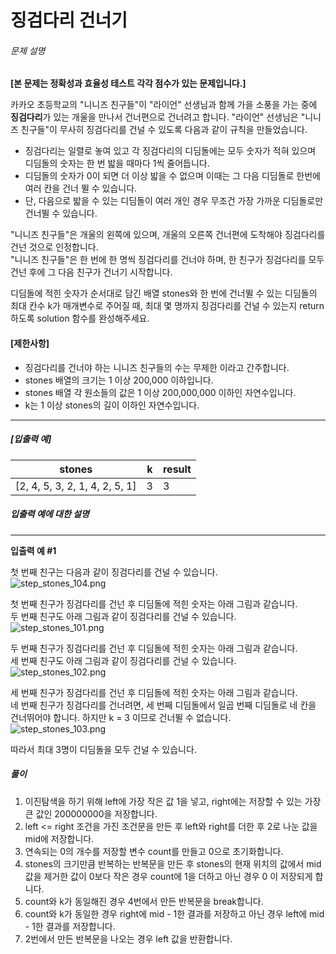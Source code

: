 # 징검다리 건너기
###### 문제 설명

**[본 문제는 정확성과 효율성 테스트 각각 점수가 있는 문제입니다.]**

카카오 초등학교의 "니니즈 친구들"이 "라이언" 선생님과 함께 가을 소풍을 가는 중에  **징검다리**가 있는 개울을 만나서 건너편으로 건너려고 합니다. "라이언" 선생님은 "니니즈 친구들"이 무사히 징검다리를 건널 수 있도록 다음과 같이 규칙을 만들었습니다.

-   징검다리는 일렬로 놓여 있고 각 징검다리의 디딤돌에는 모두 숫자가 적혀 있으며 디딤돌의 숫자는 한 번 밟을 때마다 1씩 줄어듭니다.
-   디딤돌의 숫자가 0이 되면 더 이상 밟을 수 없으며 이때는 그 다음 디딤돌로 한번에 여러 칸을 건너 뛸 수 있습니다.
-   단, 다음으로 밟을 수 있는 디딤돌이 여러 개인 경우 무조건 가장 가까운 디딤돌로만 건너뛸 수 있습니다.

"니니즈 친구들"은 개울의 왼쪽에 있으며, 개울의 오른쪽 건너편에 도착해야 징검다리를 건넌 것으로 인정합니다.  
"니니즈 친구들"은 한 번에 한 명씩 징검다리를 건너야 하며, 한 친구가 징검다리를 모두 건넌 후에 그 다음 친구가 건너기 시작합니다.

디딤돌에 적힌 숫자가 순서대로 담긴 배열 stones와 한 번에 건너뛸 수 있는 디딤돌의 최대 칸수 k가 매개변수로 주어질 때, 최대 몇 명까지 징검다리를 건널 수 있는지 return 하도록 solution 함수를 완성해주세요.

#### **[제한사항]**

-   징검다리를 건너야 하는 니니즈 친구들의 수는 무제한 이라고 간주합니다.
-   stones 배열의 크기는 1 이상 200,000 이하입니다.
-   stones 배열 각 원소들의 값은 1 이상 200,000,000 이하인 자연수입니다.
-   k는 1 이상 stones의 길이 이하인 자연수입니다.

----------

##### **[입출력 예]**
|stones|k|result|
|--|--|--|
|[2, 4, 5, 3, 2, 1, 4, 2, 5, 1]|3|3|

##### **입출력 예에 대한 설명**

----------

**입출력 예 #1**

첫 번째 친구는 다음과 같이 징검다리를 건널 수 있습니다.  
![step_stones_104.png](https://grepp-programmers.s3.ap-northeast-2.amazonaws.com/files/production/4560e242-cf83-4e77-a14c-174f3831499d/step_stones_104.png)

첫 번째 친구가 징검다리를 건넌 후 디딤돌에 적힌 숫자는 아래 그림과 같습니다.  
두 번째 친구도 아래 그림과 같이 징검다리를 건널 수 있습니다.  
![step_stones_101.png](https://grepp-programmers.s3.ap-northeast-2.amazonaws.com/files/production/d64f29ac-3e35-4fd3-91fa-4d70e3b6c80a/step_stones_101.png)

두 번째 친구가 징검다리를 건넌 후 디딤돌에 적힌 숫자는 아래 그림과 같습니다.  
세 번째 친구도 아래 그림과 같이 징검다리를 건널 수 있습니다.  
![step_stones_102.png](https://grepp-programmers.s3.ap-northeast-2.amazonaws.com/files/production/369bc8a1-7017-4135-a499-505247ab9cfc/step_stones_102.png)

세 번째 친구가 징검다리를 건넌 후 디딤돌에 적힌 숫자는 아래 그림과 같습니다.  
네 번째 친구가 징검다리를 건너려면, 세 번째 디딤돌에서 일곱 번째 디딤돌로 네 칸을 건너뛰어야 합니다. 하지만 k = 3 이므로 건너뛸 수 없습니다.  
![step_stones_103.png](https://grepp-programmers.s3.ap-northeast-2.amazonaws.com/files/production/e44e0a83-e637-48ad-858c-4c135c3b078f/step_stones_103.png)

따라서 최대 3명이 디딤돌을 모두 건널 수 있습니다.

##### 풀이
1. 이진탐색을 하기 위해 left에 가장 작은 값 1을 넣고, right에는 저장할 수 있는 가장 큰 값인 200000000을 저장합니다.
2. left <= right 조건을 가진 조건문을 만든 후 left와 right를 더한 후 2로 나눈 값을 mid에 저장합니다.
3. 연속되는 0의 개수를 저장할 변수 count를 만들고 0으로 초기화합니다.
4. stones의 크기만큼 반복하는 반복문을 만든 후 stones의 현재 위치의 값에서 mid 값을 제거한 값이 0보다 작은 경우 count에 1을 더하고 아닌 경우 0 이 저장되게 합니다.
5. count와 k가 동일해진 경우 4번에서 만든 반복문을 break합니다.
6. count와 k가 동일한 경우 right에 mid - 1한 결과를 저장하고 아닌 경우 left에 mid - 1한 결과를 저장합니다.
7. 2번에서 만든 반복문을 나오는 경우 left 값을 반환합니다.